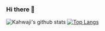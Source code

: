 ### Hi there 👋

<!--
**alikahwaji/alikahwaji** is a ✨ _special_ ✨ repository because its `README.md` (this file) appears on your GitHub profile.

Here are some ideas to get you started:

- 🔭 I’m currently working on ...
- 🌱 I’m currently learning ...
- 👯 I’m looking to collaborate on ...
- 🤔 I’m looking for help with ...
- 💬 Ask me about ...
- 📫 How to reach me: ...
- 😄 Pronouns: ...
- ⚡ Fun fact: ...
-->

![Kahwaji's github stats](https://github-readme-stats.vercel.app/api?username=alikahwaji&show_icons=true&theme=nightowl)
[![Top Langs](https://github-readme-stats.vercel.app/api/top-langs/?username=alikahwaji)](https://github.com/alikahwaji/github-readme-stats)
